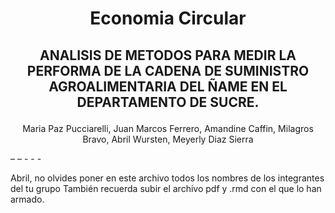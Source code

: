  #  <p align="center">  Economia Circular <p/> 
 ##  <p align="center">  ANALISIS DE METODOS PARA MEDIR LA PERFORMA DE LA CADENA DE SUMINISTRO AGROALIMENTARIA DEL ÑAME EN EL DEPARTAMENTO DE SUCRE. <p/>  
  <p align="center"> Maria Paz Pucciarelli, Juan Marcos Ferrero, Amandine Caffin, Milagros Bravo, Abril Wursten, Meyerly Diaz Sierra  
<p/> <mariapazpucciareli99@gmail.com> – <juanferrerocpbm@gmail.com> – <amandine.caffin@gmail.com> - <milibravo2911@gmail.com> - <abrilwursten99@gmail.com> - <mayerlydiazs31@gmail.com>

Abril, no olvides poner en este archivo todos los nombres de los integrantes del tu grupo 
También recuerda subir el archivo pdf y .rmd con el que lo han armado.
